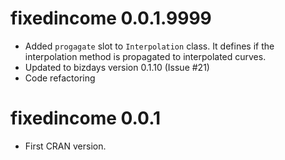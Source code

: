 # fixedincome 0.0.1.9999

* Added `progagate` slot to `Interpolation` class. It defines if the interpolation method is propagated to interpolated curves.
* Updated to bizdays version 0.1.10 (Issue #21)
* Code refactoring

# fixedincome 0.0.1

* First CRAN version.